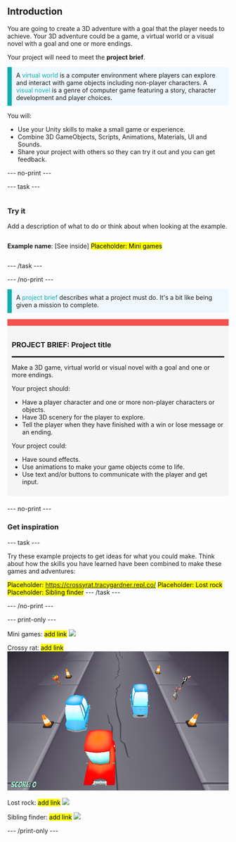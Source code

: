 ## Introduction

You are going to create a 3D adventure with a goal that the player needs to achieve. Your 3D adventure could be a game, a virtual world or a visual novel with a goal and one or more endings.

Your project will need to meet the **project brief**.

<p style="border-left: solid; border-width:10px; border-color: #0faeb0; background-color: aliceblue; padding: 10px;">
A <span style="color: #0faeb0">virtual world</span> is a computer environment where players can explore and interact with game objects including non-player characters. A <span style="color: #0faeb0">visual novel</span> is a genre of computer game featuring a story, character development and player choices.</p>

You will:
+ Use your Unity skills to make a small game or experience.
+ Combine 3D GameObjects, Scripts, Animations, Materials, UI and Sounds. 
+ Share your project with others so they can try it out and you can get feedback.

--- no-print ---

--- task ---

<div style="display: flex; flex-wrap: wrap">
<div style="flex-basis: 200px; flex-grow: 1">

### Try it

Add a description of what to do or think about when looking at the example.

</div>
<div>

**Example name**: [See inside]
<mark>Placeholder: Mini games</mark>

</div>
</div>

--- /task ---

--- /no-print ---

<p style="border-left: solid; border-width:10px; border-color: #0faeb0; background-color: aliceblue; padding: 10px;">
A <span style="color: #0faeb0">project brief</span> describes what a project must do. It's a bit like being given a mission to complete.
</p>

<div style="border-top: 15px solid #f3524f; background-color: whitesmoke; margin-bottom: 20px; padding: 10px;">

### PROJECT BRIEF: Project title
<hr style="border-top: 2px solid black;">

Make a 3D game, virtual world or visual novel with a goal and one or more endings.

Your project should:
+ Have a player character and one or more non-player characters or objects.
+ Have 3D scenery for the player to explore.
+ Tell the player when they have finished with a win or lose message or an ending. 

Your project could:
+ Have sound effects.
+ Use animations to make your game objects come to life.
+ Use text and/or buttons to communicate with the player and get input.
</div>

--- no-print ---

### Get inspiration

--- task ---

Try these example projects to get ideas for what you could make. Think about how the skills you have learned have been combined to make these games and adventures:

<mark>Placeholder: https://crossyrat.tracygardner.repl.co/</mark>
<mark>Placeholder: Lost rock</mark>
<mark>Placeholder: Sibling finder</mark>
--- /task ---

--- /no-print ---

--- print-only ---

Mini games: <mark>add link</mark>
![](images/mini-games-example.png)

Crossy rat: <mark>add link</mark>
![](images/crossy-rat.png)

Lost rock: <mark>add link</mark>
![](images/lost-rock-example.png)

Sibling finder: <mark>add link</mark>
![](images/sibling-example.png)

--- /print-only ---


